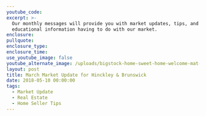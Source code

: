 ```yaml
---
youtube_code:
excerpt: >-
  Our monthly messages will provide you with market updates, tips, and other
  educational information having to do with our market.
enclosure:
pullquote:
enclosure_type:
enclosure_time:
use_youtube_image: false
youtube_alternate_image: /uploads/bigstock-home-sweet-home-welcome-mat-m-235686472.jpg
layout: post
title: March Market Update for Hinckley & Brunswick
date: 2018-05-10 00:00:00
tags:
  - Market Update
  - Real Estate
  - Home Seller Tips
---
```

